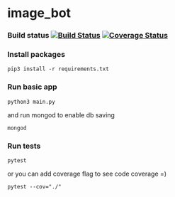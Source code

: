 # image_bot

### Build status [![Build Status](https://travis-ci.org/imghack/image_bot.svg?branch=master)](https://travis-ci.org/imghack/image_bot) [![Coverage Status](https://coveralls.io/repos/github/imghack/image_bot/badge.svg?branch=master)](https://coveralls.io/github/imghack/image_bot?branch=master)

### Install packages

``` pip3 install -r requirements.txt ```

### Run basic app

``` python3 main.py ```

and run mongod to enable db saving

``` mongod ```

### Run tests

``` pytest ```

or you can add coverage flag to see code coverage =)

``` pytest --cov="./" ```
